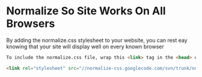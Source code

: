 # Normalize So Site Works On All Browsers

By adding the normalize.css stylesheet to your website, you can rest eay knowing that your site will display well on every known browser

```HTML
To include the normalize.css file, wrap this <link> tag in the <head> of your webpage:

<link rel="stylesheet" src="//normalize-css.googlecode.com/svn/trunk/normalize.css">
```
